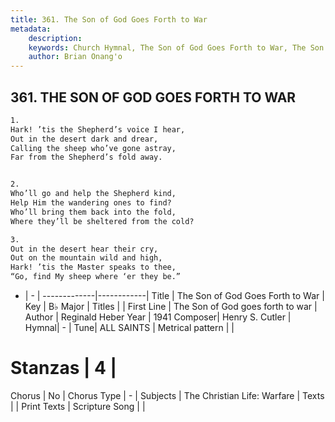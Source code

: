 ```yaml
---
title: 361. The Son of God Goes Forth to War
metadata:
    description: 
    keywords: Church Hymnal, The Son of God Goes Forth to War, The Son of God goes forth to war, 
    author: Brian Onang'o
---
```



## 361. THE SON OF GOD GOES FORTH TO WAR

```txt
1.
Hark! ’tis the Shepherd’s voice I hear,
Out in the desert dark and drear,
Calling the sheep who’ve gone astray,
Far from the Shepherd’s fold away.


2.
Who’ll go and help the Shepherd kind,
Help Him the wandering ones to find?
Who’ll bring them back into the fold,
Where they’ll be sheltered from the cold?

3.
Out in the desert hear their cry,
Out on the mountain wild and high,
Hark! ’tis the Master speaks to thee,
“Go, find My sheep where ‘er they be.”
```

- |   -  |
-------------|------------|
Title | The Son of God Goes Forth to War |
Key | B♭ Major |
Titles |  |
First Line | The Son of God goes forth to war |
Author | Reginald Heber
Year | 1941
Composer| Henry S. Cutler |
Hymnal|  - |
Tune| ALL SAINTS |
Metrical pattern | |
# Stanzas | 4 |
Chorus | No |
Chorus Type | - |
Subjects | The Christian Life: Warfare |
Texts |  |
Print Texts | 
Scripture Song |  |
  
